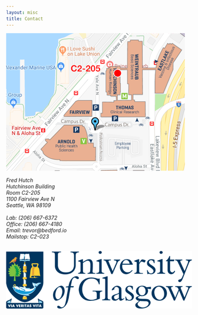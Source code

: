 ```yaml
---
layout: misc
title: Contact
---
```


<a href="http://g.co/maps/ty32r"><img class="pull-right" src="/images/fhcrc-campus.png"/></a>

<address>
	Fred Hutch<br>
	Hutchinson Building<br>
	Room C2-205<br>  
	1100 Fairview Ave N<br>
	Seattle, WA 98109<br>
	<br>
	Lab: (206) 667-6372<br>
	Office: (206) 667-4180<br>
	Email: trevor<span style="display:none">obfuscate</span>@bedford.io<br>
	Mailstop: C2-023
	<p>&nbsp;<br>
	<img class="pull-left" src="/images/UoG_colour.png">  
</address>
